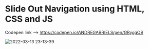 # Slide Out Navigation using HTML, CSS and JS

Codepen link --> https://codepen.io/ANDREGABRIELS/pen/GRyggOB

![2022-03-13 23-13-39](https://user-images.githubusercontent.com/60861872/158093405-c27248d5-f50c-41b0-b4c3-ceaa108e07bf.gif)
